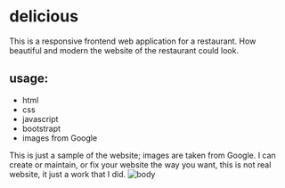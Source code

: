 # delicious

This is a responsive frontend web application for a restaurant.
How beautiful and modern the website of the restaurant could look.

## usage:

- html
- css
- javascript
- bootstrapt
- images from Google

This is just a sample of the website; images are taken from Google. I can create or maintain, or fix your website the way you want, this is not real website, it just a work that I did.
![body](https://user-images.githubusercontent.com/46870908/77831642-cd84db00-7106-11ea-88dd-4ac0d3178a56.jpg)
